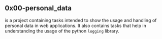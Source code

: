## 0x00-personal_data
is a project containing tasks intended to show the usage and handling of personal data in web applications. It also contains tasks that help in understanding the usage of the python `logging` library.
